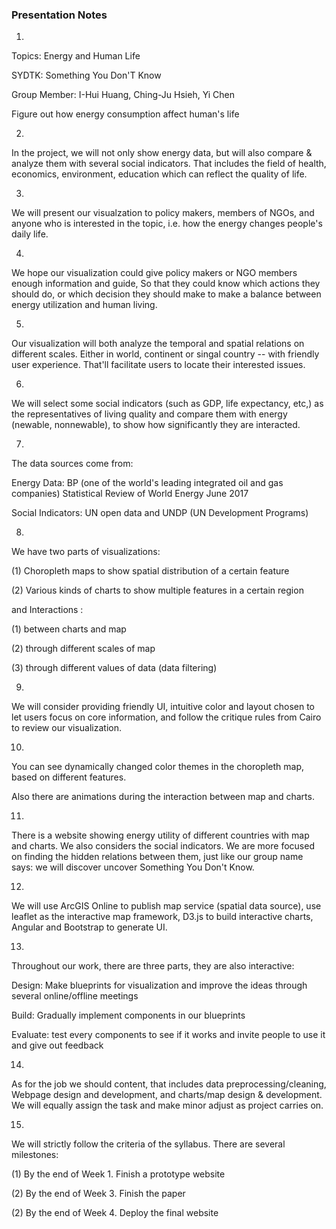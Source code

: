 ### **Presentation Notes**



1.

Topics: Energy and Human Life

SYDTK: Something You Don'T Know

Group Member: I-Hui Huang, Ching-Ju Hsieh, Yi Chen

Figure out how energy consumption affect human's life



2.

In the project, we will not only show energy data, but will also compare & analyze them with several social indicators. That includes the field of health, economics, environment, education which can reflect the quality of life.



3.

We will present our visualzation to policy makers, members of NGOs, and anyone who is interested in the topic, i.e. how the energy changes people's daily life.



4.

We hope our visualization could give policy makers or NGO members enough information and guide, So that they could know which actions they should do, or which decision they should make to make a balance between energy utilization and human living. 



5.

Our visualization will both analyze the temporal and spatial relations on different scales. Either in world, continent or singal country -- with friendly user experience. That'll facilitate users to locate their interested issues.



6.

We will select some social indicators (such as GDP, life expectancy, etc,) as the representatives of living quality and compare them with energy (newable, nonnewable), to show how significantly they are interacted.



7.

The data sources come from:

Energy Data: BP (one of the world's leading integrated oil and gas companies)  Statistical Review of World Energy June 2017

Social Indicators: UN open data and UNDP (UN Development Programs)



8.

We have two parts of visualizations:

(1) Choropleth maps to show spatial distribution of a certain feature

(2) Various kinds of charts to show multiple features in a certain region

and Interactions : 

(1) between charts and map 

(2) through different scales of map 

(3) through different values of data (data filtering) 



9.

We will consider providing friendly UI, intuitive color and layout chosen to let users focus on core information,  and follow the critique rules from Cairo to review our visualization.



10.

You can see dynamically changed color themes in the choropleth map, based on different features.

Also there are animations during the interaction between map and charts.



11.

There is a website showing energy utility of different countries with map and charts. We also considers the  social indicators. We are more focused on finding the hidden relations between them, just like our group name says: we will discover uncover Something You Don't Know.



12.

We will use ArcGIS Online to publish map service (spatial data source), use leaflet as the interactive map framework, D3.js to build interactive charts, Angular and Bootstrap to generate UI.



13.

Throughout our work, there are three parts, they are also interactive:

Design: Make blueprints for visualization and improve the ideas through several online/offline meetings

Build: Gradually implement components in our blueprints

Evaluate: test every components to see if it works and invite people to use it and give out feedback



14.

As for the job we should content, that includes data preprocessing/cleaning, Webpage design and development, and charts/map design & development. We will equally assign the task and make minor adjust as project carries on.



15.

We will strictly follow the criteria of the syllabus. There are several milestones:

(1) By the end of Week 1. Finish a prototype website

(2) By the end of Week 3. Finish the paper

(2) By the end of Week 4. Deploy the final website